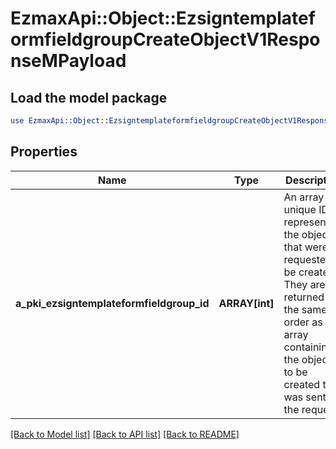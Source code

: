 # EzmaxApi::Object::EzsigntemplateformfieldgroupCreateObjectV1ResponseMPayload

## Load the model package
```perl
use EzmaxApi::Object::EzsigntemplateformfieldgroupCreateObjectV1ResponseMPayload;
```

## Properties
Name | Type | Description | Notes
------------ | ------------- | ------------- | -------------
**a_pki_ezsigntemplateformfieldgroup_id** | **ARRAY[int]** | An array of unique IDs representing the object that were requested to be created.  They are returned in the same order as the array containing the objects to be created that was sent in the request. | 

[[Back to Model list]](../README.md#documentation-for-models) [[Back to API list]](../README.md#documentation-for-api-endpoints) [[Back to README]](../README.md)


